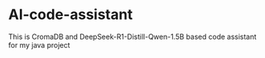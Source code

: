 # AI-code-assistant
This is CromaDB and DeepSeek-R1-Distill-Qwen-1.5B based code assistant for my java project
